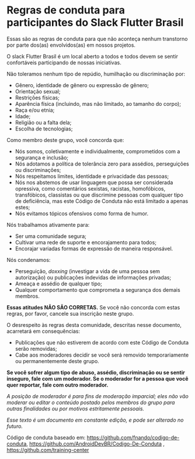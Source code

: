 # Regras de conduta para participantes do Slack Flutter Brasil

Essas são as regras de conduta para que não aconteça nenhum transtorno por parte dos(as) envolvidos(as) em nossos projetos.

O slack Flutter Brasil é um local aberto a todos e todos devem se sentir confortáveis participando de nossas iniciativas.

Não toleramos nenhum tipo de repúdio, humilhação ou discriminação por:

* Gênero, identidade de gênero ou expressão de gênero;
* Orientação sexual;
* Restrições físicas;
* Aparência física (incluindo, mas não limitado, ao tamanho do corpo);
* Raça e/ou etnia;
* Idade;
* Religião ou a falta dela;
* Escolha de tecnologias;

Como membro deste grupo, você concorda que:

* Nós somos, coletivamente e individualmente, comprometidos com a segurança e inclusão;
* Nós adotamos a política de tolerância zero para assédios, perseguições ou discriminações;
* Nós respeitamos limites, identidade e privacidade das pessoas;
* Nós nos abstemos de usar linguagem que possa ser considerada opressiva, como comentários sexistas, racistas, homofóbicos, transfóbicos, classistas ou que discrimine pessoas com qualquer tipo de deficiência, mas este Código de Conduta não está limitado a apenas estes;
* Nós evitamos tópicos ofensivos como forma de humor.

Nós trabalhamos ativamente para:

* Ser uma comunidade segura;
* Cultivar uma rede de suporte e encorajamento para todos;
* Encorajar variadas formas de expressão de maneira responsável.

Nós condenamos:

* Perseguição, _doxxing_ (investigar a vida de uma pessoa sem autorização) ou publicações indevidas de informações privadas;
* Ameaça e assédio de qualquer tipo;
* Qualquer comportamento que comprometa a segurança dos demais membros.

**Essas atitudes NÃO SÃO CORRETAS.** Se você não concorda com estas regras, por favor, cancele sua inscrição neste grupo.

O desrespeito às regras desta comunidade, descritas nesse documento, acarretará em consequências:

- Publicações que não estiverem de acordo com este Código de Conduta serão removidas;
- Cabe aos moderadores decidir se você será removido temporariamente ou permanentemente deste grupo.

**Se você sofrer algum tipo de abuso, assédio, discriminação ou se sentir inseguro, fale com um moderador. Se o moderador for a pessoa que você quer reportar, fale com outro moderador.**

*A posição de moderador é para fins de moderação imparcial; eles não vão moderar ou editar o conteúdo postado pelos membros do grupo para outras finalidades ou por motivos estritamente pessoais.*


*Esse texto é um documento em constante edição, e pode ser alterado no futuro.*

Código de conduta baseado em: https://github.com/fnando/codigo-de-conduta, https://github.com/AndroidDevBR/Codigo-De-Conduta , https://github.com/training-center
